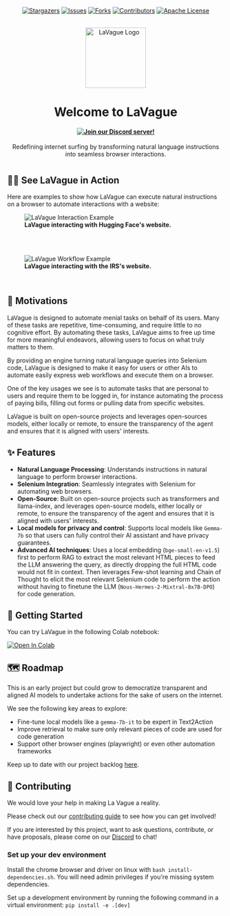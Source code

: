 <p align="center">
  <a href="https://github.com/lavague-ai/LaVague/stargazers"><img src="https://img.shields.io/github/stars/lavague-ai/LaVague.svg?style=for-the-badge" alt="Stargazers"></a>
  <a href="https://github.com/lavague-ai/LaVague/issues"><img src="https://img.shields.io/github/issues/lavague-ai/LaVague.svg?style=for-the-badge" alt="Issues"></a>
  <a href="https://github.com/lavague-ai/LaVague/network/members"><img src="https://img.shields.io/github/forks/lavague-ai/LaVague.svg?style=for-the-badge" alt="Forks"></a>
  <a href="https://github.com/lavague-ai/LaVague/graphs/contributors"><img src="https://img.shields.io/github/contributors/lavague-ai/LaVague.svg?style=for-the-badge" alt="Contributors"></a>
  <a href="https://github.com/lavague-ai/LaVague/blob/master/LICENSE.md"><img src="https://img.shields.io/github/license/lavague-ai/LaVague.svg?style=for-the-badge" alt="Apache License"></a>
</p>
</br>

<div align="center">
  <img src="static/logo.png" width=140px: alt="LaVague Logo">
  <h1>Welcome to LaVague</h1>

<h4 align="center">
 <a href="https://discord.gg/SDxn9KpqX9" target="_blank">
    <img src="https://dcbadge.vercel.app/api/server/SDxn9KpqX9?compact=true&style=flat" alt="Join our Discord server!">
  </a>
</h4>
  <p>Redefining internet surfing by transforming natural language instructions into seamless browser interactions.</p>
<h1></h1>
</div>

## 🏄‍♀️ See LaVague in Action

Here are examples to show how LaVague can execute natural instructions on a browser to automate interactions with a website:

<div>
  <figure>
    <img src="static/hf_lavague.gif" alt="LaVague Interaction Example" style="margin-right: 20px;">
    <figcaption><b>LaVague interacting with Hugging Face's website.</b></figcaption>
  </figure>
  <br><br>
</div>


<div>
  <figure>
    <img src="static/irs_lavague.gif" alt="LaVague Workflow Example">
    <figcaption><b>LaVague interacting with the IRS's website.</b></figcaption>
  </figure>
  <br>
</div>

## 🎯 Motivations

LaVague is designed to automate menial tasks on behalf of its users. Many of these tasks are repetitive, time-consuming, and require little to no cognitive effort. By automating these tasks, LaVague aims to free up time for more meaningful endeavors, allowing users to focus on what truly matters to them.

By providing an engine turning natural language queries into Selenium code, LaVague is designed to make it easy for users or other AIs to automate easily express web workflows and execute them on a browser.

One of the key usages we see is to automate tasks that are personal to users and require them to be logged in, for instance automating the process of paying bills, filling out forms or pulling data from specific websites. 

LaVague is built on open-source projects and leverages open-sources models, either locally or remote, to ensure the transparency of the agent and ensures that it is aligned with users' interests.

## ✨ Features

- **Natural Language Processing**: Understands instructions in natural language to perform browser interactions.
- **Selenium Integration**: Seamlessly integrates with Selenium for automating web browsers.
- **Open-Source**: Built on open-source projects such as transformers and llama-index, and leverages open-source models, either locally or remote, to ensure the transparency of the agent and ensures that it is aligned with users' interests.
- **Local models for privacy and control**: Supports local models like ``Gemma-7b`` so that users can fully control their AI assistant and have privacy guarantees.
- **Advanced AI techniques**: Uses a local embedding (``bge-small-en-v1.5``) first to perform RAG to extract the most relevant HTML pieces to feed the LLM answering the query, as directly dropping the full HTML code would not fit in context. Then leverages Few-shot learning and Chain of Thought to elicit the most relevant Selenium code to perform the action without having to finetune the LLM (``Nous-Hermes-2-Mixtral-8x7B-DPO``) for code generation.

## 🚀 Getting Started

You can try LaVague in the following Colab notebook:

[![Open In Colab](https://colab.research.google.com/assets/colab-badge.svg)](https://colab.research.google.com/github/lavague-ai/LaVague/blob/main/examples/gradio-demo.ipynb)

## 🗺️ Roadmap

This is an early project but could grow to democratize transparent and aligned AI models to undertake actions for the sake of users on the internet.

We see the following key areas to explore:
- Fine-tune local models like a ``gemma-7b-it`` to be expert in Text2Action 
- Improve retrieval to make sure only relevant pieces of code are used for code generation
- Support other browser engines (playwright) or even other automation frameworks

Keep up to date with our project backlog [here](https://github.com/orgs/lavague-ai/projects/1/views/2).

## 🙋 Contributing

We would love your help in making La Vague a reality. 

Please check out our [contributing guide](./contributing.md) to see how you can get involved!

If you are interested by this project, want to ask questions, contribute, or have proposals, please come on our [Discord](https://discord.gg/SDxn9KpqX9) to chat!

### Set up your dev environment

Install the chrome browser and driver on linux with ```bash install-dependencies.sh```. You will need admin privileges if you're missing system dependencies.

Set up a development environment by running the following command in a virtual environment: ```pip install -e .[dev]```
